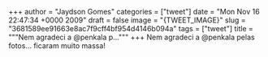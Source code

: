 
+++
author = "Jaydson Gomes"
categories = ["tweet"]
date = "Mon Nov 16 22:47:34 +0000 2009"
draft = false
image = "{TWEET_IMAGE}"
slug = "3681589ee91663e8ac7f9cff4bf954d4146b094a"
tags = ["tweet"]
title = """Nem agradeci a @penkala p..."""
+++
Nem agradeci a @penkala pelas fotos... ficaram muito massa!

